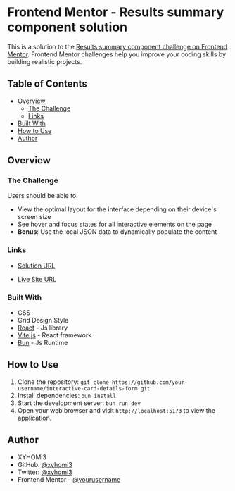 # Frontend Mentor - Results summary component solution

This is a solution to the [Results summary component challenge on Frontend Mentor](https://www.frontendmentor.io/challenges/results-summary-component-CE_K6s0maV). Frontend Mentor challenges help you improve your coding skills by building realistic projects.

## Table of Contents

- [Overview](#overview)
  - [The Challenge](#the-challenge)
  - [Links](#links)
- [Built With](#built-with)
- [How to Use](#how-to-use)
- [Author](#author)

## Overview

### The Challenge

Users should be able to:

- View the optimal layout for the interface depending on their device's screen size
- See hover and focus states for all interactive elements on the page
- **Bonus**: Use the local JSON data to dynamically populate the content

### Links

- [Solution URL](https://www.frontendmentor.io/solutions/interactivecarddetailsform-wbunvitereacttypescipt-2NxVVbuQfm)

- [Live Site URL](https://xyhomi3.github.io/interactive-card-details-form/)

### Built With

- CSS
- Grid Design Style
- [React](https://reactjs.org/) - Js library
- [Vite.js](https://vitejs.dev/) - React framework
- [Bun](https://bun.sh/) - Js Runtime

## How to Use

1. Clone the repository: `git clone https://github.com/your-username/interactive-card-details-form.git`
2. Install dependencies: `bun install`
3. Start the development server: `bun run dev`
4. Open your web browser and visit `http://localhost:5173` to view the application.

## Author

- XYHOMi3
- GitHub: [@xyhomi3](https://www.github.com/xyhomi3)
- Twitter: [@xyhomi3](https://www.twitter.com/xyhomi3)
- Frontend Mentor - [@yourusername](https://www.frontendmentor.io/profile/xyhomi3)
